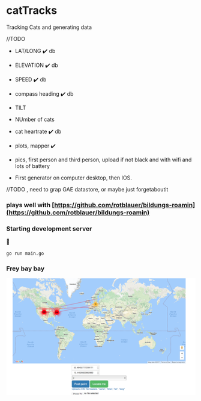 

# catTracks

Tracking Cats and generating data

//TODO

- LAT/LONG :heavy_check_mark: db
- ELEVATION :heavy_check_mark: db
- SPEED :heavy_check_mark: db
- compass heading :heavy_check_mark: db
- TILT
- NUmber of cats
- cat heartrate :heavy_check_mark: db
- plots, mapper :heavy_check_mark:
- pics, first person and third person, upload if not black and with wifi and lots of battery

- First generator on computer desktop, then IOS.

//TODO , need to grap GAE datastore, or maybe just forgetaboutit

### plays well with [https://github.com/rotblauer/bildungs-roamin](https://github.com/rotblauer/bildungs-roamin)

### Starting development server

:beer:
```
go run main.go
```
### Frey bay bay

![does this](./example.png)
